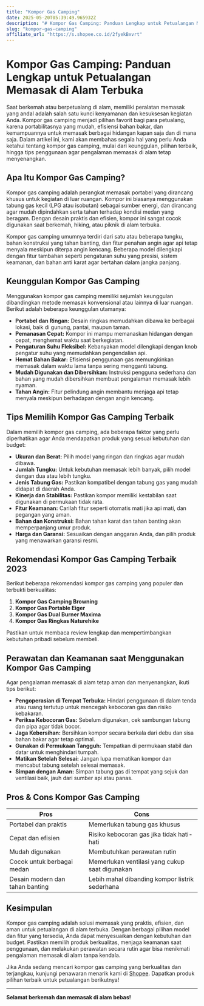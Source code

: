 ```yaml
---
title: "Kompor Gas Camping"
date: 2025-05-20T05:39:49.965932Z
description: "# Kompor Gas Camping: Panduan Lengkap untuk Petualangan Memasak di Alam Terbuka..."
slug: "kompor-gas-camping"
affiliate_url: "https://s.shopee.co.id/2fyekBxvrt"
---
```

# Kompor Gas Camping: Panduan Lengkap untuk Petualangan Memasak di Alam Terbuka

Saat berkemah atau berpetualang di alam, memiliki peralatan memasak yang andal adalah salah satu kunci kenyamanan dan kesuksesan kegiatan Anda. Kompor gas camping menjadi pilihan favorit bagi para petualang, karena portabilitasnya yang mudah, efisiensi bahan bakar, dan kemampuannya untuk memasak berbagai hidangan kapan saja dan di mana saja. Dalam artikel ini, kami akan membahas segala hal yang perlu Anda ketahui tentang kompor gas camping, mulai dari keunggulan, pilihan terbaik, hingga tips penggunaan agar pengalaman memasak di alam tetap menyenangkan.

## Apa Itu Kompor Gas Camping?

Kompor gas camping adalah perangkat memasak portabel yang dirancang khusus untuk kegiatan di luar ruangan. Kompor ini biasanya menggunakan tabung gas kecil (LPG atau isobutan) sebagai sumber energi, dan dirancang agar mudah dipindahkan serta tahan terhadap kondisi medan yang beragam. Dengan desain praktis dan efisien, kompor ini sangat cocok digunakan saat berkemah, hiking, atau piknik di alam terbuka.

Kompor gas camping umumnya terdiri dari satu atau beberapa tungku, bahan konstruksi yang tahan banting, dan fitur penahan angin agar api tetap menyala meskipun diterpa angin kencang. Beberapa model dilengkapi dengan fitur tambahan seperti pengaturan suhu yang presisi, sistem keamanan, dan bahan anti karat agar bertahan dalam jangka panjang.

## Keunggulan Kompor Gas Camping

Menggunakan kompor gas camping memiliki sejumlah keunggulan dibandingkan metode memasak konvensional atau lainnya di luar ruangan. Berikut adalah beberapa keunggulan utamanya:

- **Portabel dan Ringan:** Desain ringkas memudahkan dibawa ke berbagai lokasi, baik di gunung, pantai, maupun taman.
- **Pemanasan Cepat:** Kompor ini mampu memanaskan hidangan dengan cepat, menghemat waktu saat berkegiatan.
- **Pengaturan Suhu Fleksibel:** Kebanyakan model dilengkapi dengan knob pengatur suhu yang memudahkan pengendalian api.
- **Hemat Bahan Bakar:** Efisiensi penggunaan gas memungkinkan memasak dalam waktu lama tanpa sering mengganti tabung.
- **Mudah Digunakan dan Dibersihkan:** Instruksi pengguna sederhana dan bahan yang mudah dibersihkan membuat pengalaman memasak lebih nyaman.
- **Tahan Angin:** Fitur pelindung angin membantu menjaga api tetap menyala meskipun berhadapan dengan angin kencang.

## Tips Memilih Kompor Gas Camping Terbaik

Dalam memilih kompor gas camping, ada beberapa faktor yang perlu diperhatikan agar Anda mendapatkan produk yang sesuai kebutuhan dan budget:

- **Ukuran dan Berat:** Pilih model yang ringan dan ringkas agar mudah dibawa.
- **Jumlah Tungku:** Untuk kebutuhan memasak lebih banyak, pilih model dengan dua atau lebih tungku.
- **Jenis Tabung Gas:** Pastikan kompatibel dengan tabung gas yang mudah didapat di daerah Anda.
- **Kinerja dan Stabilitas:** Pastikan kompor memiliki kestabilan saat digunakan di permukaan tidak rata.
- **Fitur Keamanan:** Carilah fitur seperti otomatis mati jika api mati, dan pegangan yang aman.
- **Bahan dan Konstruksi:** Bahan tahan karat dan tahan banting akan memperpanjang umur produk.
- **Harga dan Garansi:** Sesuaikan dengan anggaran Anda, dan pilih produk yang menawarkan garansi resmi.

## Rekomendasi Kompor Gas Camping Terbaik 2023

Berikut beberapa rekomendasi kompor gas camping yang populer dan terbukti berkualitas:

1. **Kompor Gas Camping Browning**
2. **Kompor Gas Portable Eiger**
3. **Kompor Gas Dual Burner Maxima**
4. **Kompor Gas Ringkas Naturehike**

Pastikan untuk membaca review lengkap dan mempertimbangkan kebutuhan pribadi sebelum membeli.

## Perawatan dan Keamanan saat Menggunakan Kompor Gas Camping

Agar pengalaman memasak di alam tetap aman dan menyenangkan, ikuti tips berikut:

- **Pengoperasian di Tempat Terbuka:** Hindari penggunaan di dalam tenda atau ruang tertutup untuk mencegah kebocoran gas dan risiko kebakaran.
- **Periksa Kebocoran Gas:** Sebelum digunakan, cek sambungan tabung dan pipa agar tidak bocor.
- **Jaga Kebersihan:** Bersihkan kompor secara berkala dari debu dan sisa bahan bakar agar tetap optimal.
- **Gunakan di Permukaan Tangguh:** Tempatkan di permukaan stabil dan datar untuk menghindari tumpah.
- **Matikan Setelah Selesai:** Jangan lupa mematikan kompor dan mencabut tabung setelah selesai memasak.
- **Simpan dengan Aman:** Simpan tabung gas di tempat yang sejuk dan ventilasi baik, jauh dari sumber api atau panas.

## Pros & Cons Kompor Gas Camping

| **Pros** | **Cons** |
|------------------------------|------------------------------|
| Portabel dan praktis | Memerlukan tabung gas khusus |
| Cepat dan efisien | Risiko kebocoran gas jika tidak hati-hati |
| Mudah digunakan | Membutuhkan perawatan rutin |
| Cocok untuk berbagai medan | Memerlukan ventilasi yang cukup saat digunakan |
| Desain modern dan tahan banting | Lebih mahal dibanding kompor listrik sederhana |

## Kesimpulan

Kompor gas camping adalah solusi memasak yang praktis, efisien, dan aman untuk petualangan di alam terbuka. Dengan berbagai pilihan model dan fitur yang tersedia, Anda dapat menyesuaikan dengan kebutuhan dan budget. Pastikan memilih produk berkualitas, menjaga keamanan saat penggunaan, dan melakukan perawatan secara rutin agar bisa menikmati pengalaman memasak di alam tanpa kendala.

Jika Anda sedang mencari kompor gas camping yang berkualitas dan terjangkau, kunjungi penawaran menarik kami di [Shopee](https://s.shopee.co.id/2fyekBxvrt). Dapatkan produk pilihan terbaik untuk petualangan berikutnya!

---

**Selamat berkemah dan memasak di alam bebas!**